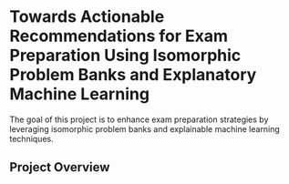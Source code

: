 # Towards Actionable Recommendations for Exam Preparation Using Isomorphic Problem Banks and Explanatory Machine Learning
 
The goal of this project is to enhance exam preparation strategies by leveraging isomorphic problem banks and explainable machine learning techniques.

## Project Overview

